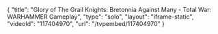 {
    "title": "Glory of The Grail Knights: Bretonnia Against Many - Total War: WARHAMMER Gameplay",
    "type": "solo",
    "layout": "iframe-static",
    "videoId": "117404970",
    "url": "\/tvpembed\/117404970"
}